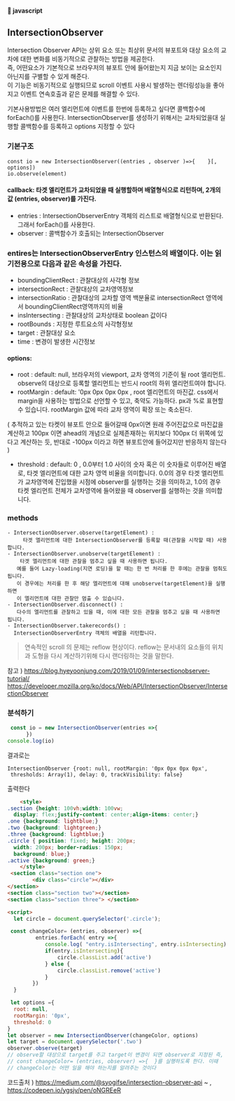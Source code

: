 #### :peach: javascript

## IntersectionObserver    
Intersection Observer API는 상위 요소 또는 최상위 문서의 뷰포트와 대상 요소의 교차에 대한 변화를 비동기적으로 관찰하는 방법을 제공한다.  
즉, 어떤요소가 기본적으로 브라우저의 뷰포트 안에 들어왔는지 지금 보이는 요소인지 아닌지를 구별할 수 있게 해준다.  
이 기능은 비동기적으로 실행되므로 scroll 이벤트 사용시 발생하는 렌더링성능을 좋아지고 이벤트 연속호출과 같은 문제를 해결할 수 있다.   

기본사용방법은 여러 엘리먼트에 이벤트를 한번에 등록하고 싶다면 콜백함수에 forEach()를 사용한다. IntersectionObserver를 생성하기 위해서는 교차되었을대 실행할 콜백함수를 등록하고 options 지정할 수 있다

### 기본구조 
```
const io = new IntersectionObserver((entries , observer )=>{    }[, options])
io.observe(element)
```

#### callback: 타겟 엘리먼트가 교차되었을 때 실행할하며  배열형식으로 리턴하며, 2개의 값 (entries, observer)를 가진다.
  - entries :  IntersectionObserverEntry 객체의 리스트로 배열형식으로 반환된다. 그래서 forEach()를 사용한다.
  - observer : 콜백함수가 호출되는 IntersectionObserver

### entires는 IntersectionObserverEntry 인스턴스의 배열이다. 이는 읽기전용으로 다음과 같은 속성을 가진다.
  - boundingClientRect : 관찰대상의 사각형 정보
  - intersectionRect : 관찰대상의 교차영역정보
  - intersectionRatio : 관찰대상의 교차할 영역 백분율로 intersectionRect 영역에서 boundingClientRect영역까지의 비율
  - insIntersecting : 관찰대상의 교차상태로 boolean 값이다
  - rootBounds : 지정한 루트요소의 사각형정보
  - target : 관찰대상 요소
  - time : 변경이 발생한 시간정보
    
#### options: 
 - root : default: null, 브라우저의 viewport, 교차 영역의 기준이 될 root 엘리먼트. observe의 대상으로 등록할 엘리먼트는 반드시 root의 하위 엘리먼트여야 합니다.
 - rootMargin : default: '0px 0px 0px 0px , root 엘리먼트의 마진값. css에서 margin을 사용하는 방법으로 선언할 수 있고, 축약도 가능하다. px과 %로 표현할 수 있습니다. rootMargin 값에 따라 교차 영역이 확장 또는 축소된다.

  ( 추적하고 있는 타켓이 뷰포트 안으로 들어갈때 0px이면 원래 주어진값으로 마진값을 계산하고 100px 이면 ahead의 개념으로 실제존재하는 위치보다 100px 더 위쪽에 있다고 계산하는 듯, 반대로 -100px 이라고 하면 뷰포트안에 들어갔지만 반응하지 않는다 )


 - threshold : default: 0 , 
     0.0부터 1.0 사이의 숫자 혹은 이 숫자들로 이루어진 배열로, 타겟 엘리먼트에 대한 교차 영역 비율을 의미합니다. 0.0의 경우 타겟 엘리먼트가 교차영역에 진입했을 시점에 observer를 실행하는 것을 의미하고, 1.0의 경우 타켓 엘리먼트 전체가 교차영역에 들어왔을 때 observer를 실행하는 것을 의미합니다.

### methods
    - IntersectionObserver.observe(targetElement) : 
         타겟 엘리먼트에 대한 IntersectionObserver를 등록할 때(관찰을 시작할 때) 사용합니다.
    - IntersectionObserver.unobserve(targetElement) :  
        타겟 엘리먼트에 대한 관찰을 멈추고 싶을 때 사용하면 됩니다. 
       예를 들어 Lazy-loading(지연 로딩)을 할 때는 한 번 처리를 한 후에는 관찰을 멈춰도 됩니다. 
       이 경우에는 처리를 한 후 해당 엘리먼트에 대해 unobserve(targetElement)을 실행하면 
       이 엘리먼트에 대한 관찰만 멈출 수 있습니다.
    - IntersectionObserver.disconnect() : 
       다수의 엘리먼트를 관찰하고 있을 때, 이에 대한 모든 관찰을 멈추고 싶을 때 사용하면 됩니다.
    - IntersectionObserver.takerecords() : 
      IntersectionObserverEntry 객체의 배열을 리턴합니다.

> 연속적인 scroll 의 문제는 reflow 현상이다.  reflow는 문서내의 요소들의 위치과 도형을 다시 계산하기위해 다시 랜더링하는 것을 말한다. 


참고 ) https://blog.hyeyoonjung.com/2019/01/09/intersectionobserver-tutorial/
https://developer.mozilla.org/ko/docs/Web/API/IntersectionObserver/IntersectionObserver

### 분석하기
```js
 const io = new IntersectionObserver(entries =>{ 
      })
console.log(io)
```
결과로는 
```
IntersectionObserver {root: null, rootMargin: '0px 0px 0px 0px',
 thresholds: Array(1), delay: 0, trackVisibility: false}
```
출력한다    

```html
    <style>
.section {height: 100vh;width: 100vw;
  display: flex;justify-content: center;align-items: center;}
.one {background: lightblue;}
.two {background: lightgreen;}
.three {background: lightblue;}
.circle { position: fixed; height: 200px;
  width: 200px; border-radius: 150px;
  background: blue;}
.active {background: green;}
    </style>
 <section class="section one"> 
        <div class="circle"></div>
</section>
<section class="section two"></section>
<section class="section three"> </section>

<script>
  let circle = document.querySelector('.circle');

 const changeColor= (entries, observer) =>{
         entries.forEach( entry =>{
            console.log( "entry.isIntersecting", entry.isIntersecting)
            if(entry.isIntersecting){
                circle.classList.add('active')
            } else {
                circle.classList.remove('active')
            }
        })
  }

 let options ={
  root: null,
  rootMargin: '0px',
  threshold: 0
}
let observer = new IntersectionObserver(changeColor, options)
let target = document.querySelector('.two')
observer.observe(target)
// observe할 대상으로 target를 주고 target이 변경이 되면 observer로 지정된 즉,
// const changeColor= (entries, observer) =>{  }를 실행하도록 한다. 이때
// changeColor는 어떤 일을 해야 하는지를 알려주는 것이다

```
코드출처 ) https://medium.com/@syogifse/intersection-observer-api ~ ,
https://codepen.io/ygsjv/pen/oNGREeR






